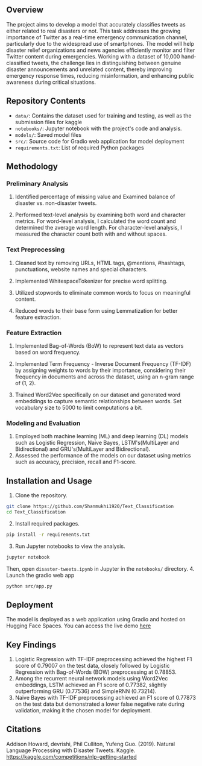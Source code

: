 
## Overview

The project aims to develop a  model that accurately classifies tweets as either related to real disasters or not. This task addresses the growing importance of Twitter as a real-time emergency communication channel, particularly due to the widespread use of smartphones. The model will help disaster relief organizations and news agencies efficiently monitor and filter Twitter content during emergencies. Working with a dataset of 10,000 hand-classified tweets, the challenge lies in distinguishing between genuine disaster announcements and unrelated content, thereby improving emergency response times, reducing misinformation, and enhancing public awareness during critical situations.

## Repository Contents
- `data/`: Contains the dataset used for training and testing, as well as the submission files for kaggle 
- `notebooks/`: Jupyter notebook with the project's code and analysis.
- `models/`: Saved model files
- `src/`: Source code for Gradio web application for model deployment
- `requirements.txt`: List of required Python packages

## Methodology

### Preliminary Analysis
1. Identified percentage of missing value and Examined balance of disaster vs. non-disaster tweets.

2. Performed text-level analysis by examining both word and character metrics. For word-level analysis, I calculated the word count and determined the average word length. For character-level analysis, I measured the character count both with and without spaces.
   
### Text Preprocessing
1. Cleaned text by removing URLs, HTML tags, @mentions, #hashtags, punctuations, website names and special characters.
   
2. Implemented WhitespaceTokenizer for precise word splitting.
 
3. Utilized stopwords to eliminate common words to focus on meaningful content.
 
4. Reduced words to their base form using Lemmatization for better feature extraction.

### Feature Extraction
1. Implemented Bag-of-Words (BoW) to represent text data as vectors based on word frequency.
   
2. Implemented Term Frequency - Inverse Document Frequency (TF-IDF) by assigning weights to words by their importance, considering their frequency in documents and across the dataset, using an n-gram range of (1, 2).
   
3. Trained Word2Vec specifically on our dataset and generated word embeddings to capture semantic relationships between words. Set vocabulary size to 5000 to limit computations a bit.
     
### Modeling and Evaluation
1. Employed both machine learning (ML) and deep learning (DL) models such as Logistic Regression, Naive Bayes, LSTM's(MultiLayer and Bidirectional) and GRU's(MultiLayer and Bidirectional).
2. Assessed the performance of the models on our dataset using metrics such as accuracy, precision, recall and F1-score.

## Installation and Usage
1. Clone the repository.
```bash
git clone https://github.com/Shanmukhi1920/Text_Classification
cd Text_Classification
```
2. Install required packages.
```bash
pip install -r requirements.txt
```
3. Run Jupyter notebooks to view the analysis.
```bash
jupyter notebook
```
Then, open `disaster-tweets.ipynb` in Jupyter in the `notebooks/` directory.
4. Launch the gradio web app
```bash
python src/app.py
```
## Deployment
The model is deployed as a web application using Gradio and hosted on Hugging Face Spaces. You can access the live demo [here](https://huggingface.co/spaces/Shanmukhi0109/Disaster_Tweet_Classifier)

## Key Findings
1. Logistic Regression with TF-IDF preprocessing achieved the highest F1 score of 0.79007 on the test data, closely followed by Logistic Regression with Bag-of-Words (BOW) preprocessing at 0.78853. 
2. Among the recurrent neural network models using Word2Vec embeddings, LSTM achieved an F1 score of 0.77382, slightly outperforming GRU (0.77536) and SimpleRNN (0.73214).
3. Naive Bayes with TF-IDF preprocessing achieved an F1 score of 0.77873 on the test data but demonstrated a lower false negative rate during validation, making it the chosen model for deployment.

## Citations
Addison Howard, devrishi, Phil Culliton, Yufeng Guo. (2019). Natural Language Processing with Disaster Tweets. Kaggle. https://kaggle.com/competitions/nlp-getting-started


